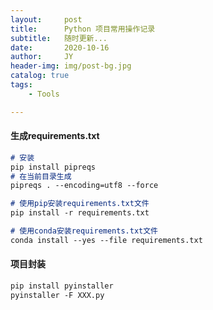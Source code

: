 ```yaml
---
layout:     post
title:      Python 项目常用操作记录
subtitle:   随时更新...
date:       2020-10-16
author:     JY
header-img: img/post-bg.jpg
catalog: true
tags:
    - Tools

---
```




#### 生成requirements.txt

```markdown
# 安装
pip install pipreqs
# 在当前目录生成
pipreqs . --encoding=utf8 --force

# 使用pip安装requirements.txt文件
pip install -r requirements.txt

# 使用conda安装requirements.txt文件
conda install --yes --file requirements.txt
```



#### 项目封装

```markdown
pip install pyinstaller
pyinstaller -F XXX.py
```

